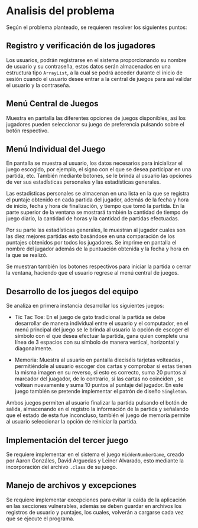 # Analisis del problema

Según el problema planteado, se requieren resolver los siguientes puntos: 

## Registro y verificación de los jugadores 

Los usuarios, podrán registrarse en el sistema proporcionando su nombre de usuario y su contraseña, 
estos datos serán almacenados en una estructura tipo `ArrayList`, a la cual se podrá acceder durante 
el inicio de sesión cuando el usuario desee entrar a la central de juegos para así validar el usuario 
y la contraseña. 

## Menú Central de Juegos 

Muestra en pantalla las diferentes opciones de juegos disponibles, así los jugadores pueden seleccionar su 
juego de preferencia pulsando sobre el botón respectivo.  

## Menú Individual del Juego 

En pantalla se muestra al usuario, los datos necesarios para inicializar el juego escogido, por ejemplo, el 
signo con el que se desea participar en una partida, etc. También mediante botones, se le brinda al usuario 
las opciones de ver sus estadísticas personales y las estadísticas generales. 

Las estadísticas personales se almacenan en una lista en la que se registra el puntaje obtenido en cada partida 
del jugador, además de la fecha y hora de inicio, fecha y hora de finalización, y tiempo que tomó la partida. 
En la parte superior de la ventana se mostrará también la cantidad de tiempo de juego diario, la cantidad de 
horas y la cantidad de partidas efectuadas.  

Por su parte las estadísticas generales, le muestran al jugador cuales son las diez mejores partidas esto basándose 
en una comparación de los puntajes obtenidos por todos los jugadores. Se imprime en pantalla el nombre del jugador 
además de la puntuación obtenida y la fecha y hora en la que se realizó. 

Se muestran también los botones respectivos para iniciar la partida o cerrar la ventana, haciendo que el usuario 
regrese al menú central de juegos. 

## Desarrollo de los juegos del equipo 

Se analiza en primera instancia desarrollar los siguientes juegos: 

- Tic Tac Toe: En el juego de gato tradicional la partida se debe desarrollar de manera individual entre el usuario 
y el computador, en el menú principal del juego se le brinda al usuario la opción de escoger el símbolo con el que desea 
efectuar la partida, gana quien complete una línea de 3 espacios con su símbolo de manera vertical, 
horizontal y diagonalmente.

- Memoria: Muestra al usuario en pantalla dieciséis tarjetas volteadas , permitiéndole al usuario escoger dos cartas 
y comprobar si estas tienen la misma imagen en su reverso, si esto es correcto, suma 20 puntos al marcador del juagador, 
de lo contrario, si las cartas no coinciden , se voltean nuevamente y suma 10 puntos al puntaje del jugador. En este 
juego también se pretende implementar el patrón de diseño `Singleton`. 

Ambos juegos permiten al usuario finalizar la partida pulsando el botón de salida, almacenando en el registro la 
información de la partida y señalando que el estado de esta fue inconcluso, también el juego de memoria permite al 
usuario seleccionar la opción de reiniciar la partida.

## Implementación del tercer juego  

Se requiere implementar en el sistema el juego `HiddenNumberGame`, creado por Aaron Gonzáles, David Arguedas y 
Leiner Alvarado, esto mediante la incorporación del archivo `.class` de su juego. 

## Manejo de archivos y excepciones 

Se requiere implementar excepciones para evitar la caída de la aplicación en las secciones vulnerables, además se 
deben guardar en archivos los registros de usuario y puntajes, los cuales, volverán a cargarse cada vez que se 
ejecute el programa. 
